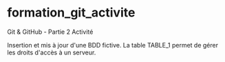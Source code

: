 # formation_git_activite
Git &amp; GitHub - Partie 2 Activité

Insertion et mis à jour d'une BDD fictive. La table TABLE_1 permet de gérer les droits d'accès à un serveur. 

